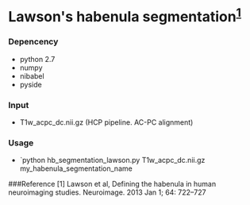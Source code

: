 # Lawson's habenula segmentation<sup>[1](#lawson)</sup>

### Depencency
* python 2.7
* numpy
* nibabel
* pyside

### Input
* T1w_acpc_dc.nii.gz (HCP pipeline. AC-PC alignment)

### Usage
* `python hb_segmentation_lawson.py T1w_acpc_dc.nii.gz my_habenula_segmentation_name

###Reference
<a name="lawson">[1]</a> Lawson et al, Defining the habenula in human neuroimaging studies. Neuroimage. 2013 Jan 1; 64: 722–727

